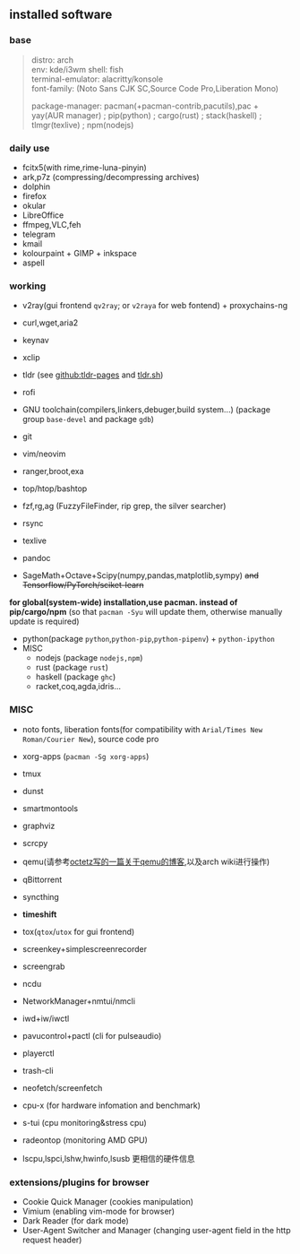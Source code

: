 ## installed software

### base

> distro: arch  
> env: kde/i3wm
> shell: fish  
> terminal-emulator: alacritty/konsole  
> font-family: (Noto Sans CJK SC,Source Code Pro,Liberation Mono)
>
> package-manager: pacman(+pacman-contrib,pacutils),pac + yay(AUR manager) ; pip(python) ; cargo(rust) ; stack(haskell) ; tlmgr(texlive) ; npm(nodejs)

### daily use

* fcitx5(with rime,rime-luna-pinyin)
* ark,p7z (compressing/decompressing archives)
* dolphin
* firefox
* okular
* LibreOffice
* ffmpeg,VLC,feh
* telegram
* kmail
* kolourpaint + GIMP + inkspace
* aspell

### working

* v2ray(gui frontend `qv2ray`; or `v2raya` for web fontend) + proxychains-ng
* curl,wget,aria2
* keynav
* xclip

* tldr (see [github:tldr-pages](https://github.com/tldr-pages/tldr) and [tldr.sh](https://tldr.sh))
* rofi
* GNU toolchain(compilers,linkers,debuger,build system...) (package group `base-devel` and package `gdb`)
* git
* vim/neovim
* ranger,broot,exa
* top/htop/bashtop
* fzf,rg,ag (FuzzyFileFinder, rip grep, the silver searcher)
* rsync

* texlive
* pandoc
* SageMath+Octave+Scipy(numpy,pandas,matplotlib,sympy) ~~and Tensorflow/PyTorch/sciket-learn~~

**for global(system-wide) installation,use pacman. instead of pip/cargo/npm** (so that `pacman -Syu` will update them, otherwise manually update is required)  

* python(package `python`,`python-pip`,`python-pipenv`) + `python-ipython`
* MISC
  * nodejs (package `nodejs,npm`)
  * rust (package `rust`)
  * haskell (package `ghc`)
  * racket,coq,agda,idris...


### MISC


* noto fonts, liberation fonts(for compatibility with `Arial/Times New Roman/Courier New`), source code pro
* xorg-apps (`pacman -Sg xorg-apps`)
* tmux
* dunst
* smartmontools
* graphviz
* scrcpy
* qemu(请参考[octetz写的一篇关于qemu的博客](https://octetz.com/docs/2020/2020-05-06-linux-hypervisor-setup/),以及arch wiki进行操作)
* qBittorrent
* syncthing
* **timeshift**
* tox(`qtox`/`utox` for gui frontend)
* screenkey+simplescreenrecorder
* screengrab

* ncdu
* NetworkManager+nmtui/nmcli
* iwd+iw/iwctl
* pavucontrol+pactl (cli for pulseaudio)
* playerctl
* trash-cli

* neofetch/screenfetch
* cpu-x (for hardware infomation and benchmark)
* s-tui (cpu monitoring&stress cpu)
* radeontop (monitoring AMD GPU)
* lscpu,lspci,lshw,hwinfo,lsusb 更相信的硬件信息

### extensions/plugins for browser

* Cookie Quick Manager (cookies manipulation)
* Vimium (enabling vim-mode for browser)
* Dark Reader (for dark mode)
* User-Agent Switcher and Manager (changing user-agent field in the http request header)

